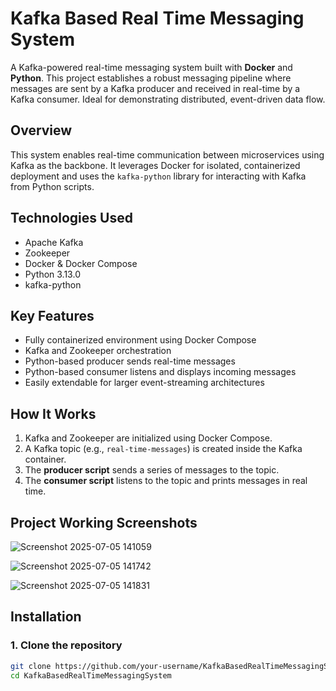 # Kafka Based Real Time Messaging System

A Kafka-powered real-time messaging system built with **Docker** and **Python**. This project establishes a robust messaging pipeline where messages are sent by a Kafka producer and received in real-time by a Kafka consumer. Ideal for demonstrating distributed, event-driven data flow.
   
## Overview    
  
This system enables real-time communication between microservices using Kafka as the backbone. It leverages Docker for isolated, containerized deployment and uses the `kafka-python` library for interacting with Kafka from Python scripts.
 
## Technologies Used 
     
- Apache Kafka   
- Zookeeper   
- Docker & Docker Compose  
- Python 3.13.0
- kafka-python  

## Key Features

- Fully containerized environment using Docker Compose  
- Kafka and Zookeeper orchestration  
- Python-based producer sends real-time messages  
- Python-based consumer listens and displays incoming messages  
- Easily extendable for larger event-streaming architectures  

## How It Works

1. Kafka and Zookeeper are initialized using Docker Compose.
2. A Kafka topic (e.g., `real-time-messages`) is created inside the Kafka container.
3. The **producer script** sends a series of messages to the topic.
4. The **consumer script** listens to the topic and prints messages in real time.

## Project Working Screenshots

![Screenshot 2025-07-05 141059](https://github.com/user-attachments/assets/534fd9bb-65d1-4940-88f4-5b65b19b99bd)

![Screenshot 2025-07-05 141742](https://github.com/user-attachments/assets/3e73884c-898e-4994-9ccc-d9748e294df1)

![Screenshot 2025-07-05 141831](https://github.com/user-attachments/assets/82366f83-7b26-4e88-94ae-9c0162e7dae9)

## Installation

### 1. Clone the repository

```bash
git clone https://github.com/your-username/KafkaBasedRealTimeMessagingSystem.git
cd KafkaBasedRealTimeMessagingSystem
